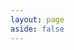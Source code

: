 ```yaml
---
layout: page
aside: false
---
```


<card />
<script setup>
import card from '../components/card/index.vue'
</script>
